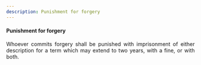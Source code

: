 ```yaml
---
description: Punishment for forgery
---
```


#### Punishment for forgery
<div style="text-align: justify">

Whoever commits forgery shall be punished with imprisonment of either description for a term which may extend to two years, with a fine, or with both.

</div>

